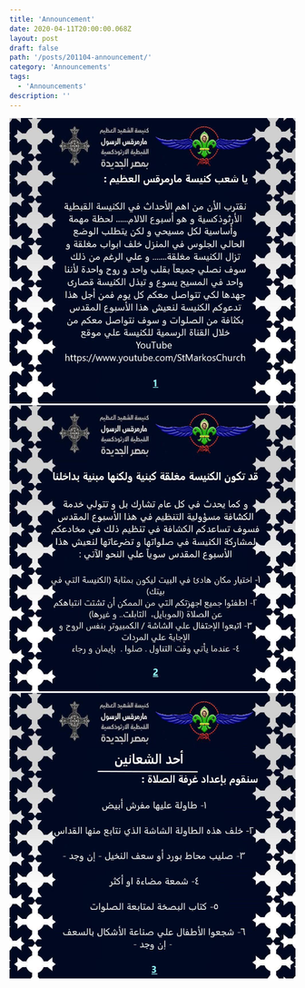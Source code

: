 ```yaml
---
title: 'Announcement'
date: 2020-04-11T20:00:00.068Z
layout: post
draft: false
path: '/posts/201104-announcement/'
category: 'Announcements'
tags:
  - 'Announcements'
description: ''
---
```


![](pic1.jpeg)
![](pic2.jpeg)
![](pic3.jpeg)

